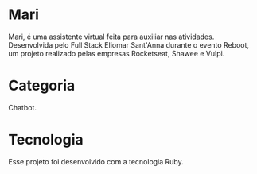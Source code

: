 # Mari
Mari, é uma assistente virtual feita para auxiliar nas atividades.
Desenvolvida pelo Full Stack Eliomar Sant'Anna durante o evento Reboot, um projeto realizado pelas empresas Rocketseat, Shawee e Vulpi.
# Categoria 
Chatbot. 
# Tecnologia 
Esse projeto foi desenvolvido com a tecnologia Ruby. 

